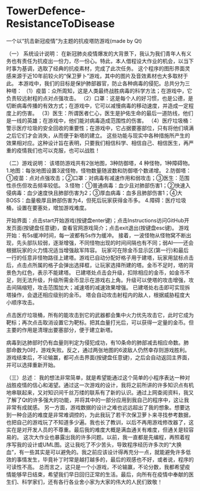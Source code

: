 # TowerDefence-ResistanceToDisease
一个以“抗击新冠疫情”为主题的抗疫塔防游戏(made by Qt)


（一）	系统设计说明：
在新冠肺炎疫情爆发的大背景下，我认为我们青年人有义务也有责任为抗疫出一份力，尽一份心。特此，本人借程设大作业的机会，以当下时事为基调，选取了经典的抗疫素材，完成了此次任务。
这个程序的图形界面灵感来源于近10年前较火的“保卫萝卜”游戏，其中的图片及音效素材也大多取材于此。
本游戏中，我们的目标是保护肺部器官，防止各种病毒的侵犯。总共分为三种塔：
（1）疫苗：众所周知，这是人类最终战胜病毒的科学方法；在游戏中，它负责较远射程的点对点强攻击。
（2）口罩：这是每个人的好习惯，也是公德，是切断病毒传播的有效方式；在游戏中，它可以减慢病毒的移动速度，并造成一定程度上的伤害。
（3）医生：所谓医者仁心，医生是护佑生命的最后一道防线，他们是一线的英雄；在游戏中，他们能对病毒造成范围性的伤害。
（4）医疗垃圾桶：警示医疗垃圾的安全回收的重要性；在游戏中，它占据要塞部位，只有将他们填满之后它们才会消失，从而便于新塔的建立。
这些功能与现实中各种措施所产生的效果相对应。这种设计旨在表明，只要我们相信科学、相信自己、相信医生，再严重的疫情我们也可以克服，也可以战胜！


（二）游戏说明：
该塔防游戏共有2张地图，3种防御塔，4 种怪物，1种障碍物。
    1.地图：每张地图设置3波怪物，怪物数量随波数和防御塔个数递增。
    2.防御塔：①疫苗：点对点强攻击；②口罩：对病毒有减速作用和弱攻击；③医生：范围性杀伤但攻击频率较低。
    3.怪物：①普通病毒：血少且对肺部伤害1；②快速入侵病毒：血少速度快且肺部伤害为2；③厚血病毒：血多且肺部伤害1；④大BOSS：血量极厚且肺部伤害为4，但死后玩家获得金币多。
    4.障碍：医疗垃圾桶，设置在要塞处，增加游戏难度。

开始界面：点击start开始游戏(按键盘enter键)；点击Instructions访问GitHub开发页面(按键盘任意键)，查看官网游戏简介；点击exit退出(按键盘esc键)。
游戏开始：有5s缓冲时间，每一波都有5s作为缓冲。
接着，一波怪物从怪物窝不断出现，先头部队较弱，逐渐增强，不同怪物出现的时间间隔也有不同；弱AI——还会根据玩家的火力情况适当增强敌军阵容。
玩家可在除金币显示区(第一行)和最后一行的任意非怪物路径上建塔。游戏已自动分配好格子用于建塔，玩家用鼠标点击后，点击点所属的格子会弹出选择框，让玩家选择所建的塔。金币不足时，塔的背景色为红色，表示不能建塔。
已建塔处点击会升级，扣除相应的金币，如金币不足，则无法升级，升级所需金币显示在游戏右上角。升级可以使塔的攻击增强，攻击间隔缩短，攻击范围加大；减速塔的减速效果增强。
已建塔处右击即可实现拆塔操作，会退还相应级别的金币。
塔会自动攻击射程内的敌人，根据威胁程度大小顺序攻击。

点击医疗垃圾桶，所有的能攻击到它的武器都会集中火力优先攻击它，此时它成为靶标；再次点击取消设置它为靶标。把其血量打光后，可以获得一定量的金币。但主要的作用是清理出要塞部分，便于建立新塔。

病毒到达肺部时仍有血量则判定为侵犯成功，有10条命的肺部减去相应命数。肺部命数为0时，游戏失败。反之，通过两张地图的6波敌人仍然幸存则游戏胜利。
游戏结束后，不论输赢，都可点击界面(按键盘任意键)，之后会自动返回主界面，并可以选择重新开始。


（三）总述：
我的想法非常简单，就是希望能通过这个简单的小程序表达一种对战胜疫情的信心和渴望。通过这一次游戏的设计，我将之前所讲的许多知识点有机地串联起来，又对知识间千丝万缕的联系有了新的认识。通过上网查阅资料，我又了解了Qt的许多强大的功能，并将其中的一部分应用到我自己的程序中，这让我非常有成就感。
另一方面，游戏数据的设计之难也远远超出了我的想象。想要达到一种合适的难度是非常难调控的，为此我玩了若干次保卫萝卜来寻找参考数据，也把自己的游戏玩了不知道多少遍。我也长了教训，以后不再用游戏修改器了，这实在是对开发人员的不尊重。最后我的难度大概是满血通关有难度，但通关是较容易的。
这次大作业也暴露出我的许多问题。以前，我一直都是先编程，再照着程序写我的设计或UML图。这让我吃了不少苦头，导致程序经历许多次的“大换血”，有一些其实是可以避免的。我之前应该设计得再充分一点，就能避免许多低效的事情发生，毕竟补丁时常是越打越多的，最后的观感也不好，或者说，程序的可读性不高。
总而言之，这只是一个小游戏，不论输赢，不论分数，我都希望疫情能够早日结束，希望我们早日回归正常的生活。最后，向所有在疫情中奉献的医生们、科学家们，还有各行各业舍小家为大家的伟大的人民们致敬！


